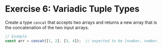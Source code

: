 # Exercise 6: Variadic Tuple Types

Create a type `concat` that accepts two arrays and returns a new array that is the concatenation of the two input arrays.

```ts
// Example
const arr = concat([1, 2], [3, 4]);  // expected to be [number, number, number, number]
```
